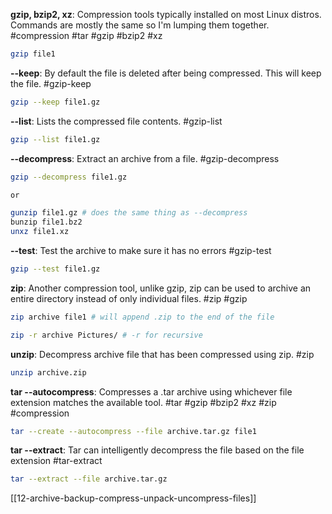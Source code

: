 **gzip, bzip2, xz**: Compression tools typically installed on most Linux distros. Commands are mostly the same so I'm lumping them together. #compression #tar #gzip #bzip2 #xz
``` sh
gzip file1
```

**--keep**: By default the file is deleted after being compressed. This will keep the file. #gzip-keep
```sh 
gzip --keep file1.gz
```

**--list**: Lists the compressed file contents. #gzip-list
```sh
gzip --list file1.gz
```

**--decompress**: Extract an archive from a file. #gzip-decompress
```sh
gzip --decompress file1.gz

or 

gunzip file1.gz # does the same thing as --decompress
bunzip file1.bz2
unxz file1.xz
```

**--test**: Test the archive to make sure it has no errors #gzip-test
```sh
gzip --test file1.gz
```

**zip**: Another compression tool, unlike gzip, zip can be used to archive an entire directory instead of only individual files. #zip #gzip 
``` sh
zip archive file1 # will append .zip to the end of the file

zip -r archive Pictures/ # -r for recursive
```

**unzip**: Decompress archive file that has been compressed using zip. #zip 
``` sh
unzip archive.zip
```

**tar --autocompress**: Compresses a .tar archive using whichever file extension matches the available tool. #tar #gzip #bzip2 #xz #zip #compression 
``` sh
tar --create --autocompress --file archive.tar.gz file1
```

**tar --extract**: Tar can intelligently decompress the file based on the file extension #tar-extract 
``` sh
tar --extract --file archive.tar.gz
```

[[12-archive-backup-compress-unpack-uncompress-files]]